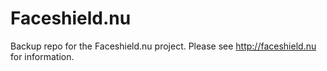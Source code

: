 # Faceshield.nu
 Backup repo for the Faceshield.nu project. Please see http://faceshield.nu for information.
